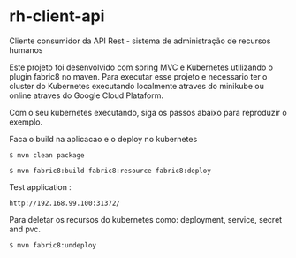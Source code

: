 # rh-client-api

Cliente consumidor da API Rest - sistema de administração de recursos humanos

Este projeto foi desenvolvido com spring MVC e Kubernetes utilizando o plugin fabric8 no maven. Para executar esse projeto e necessario ter o cluster do Kubernetes executando localmente atraves do minikube ou online atraves do Google Cloud Plataform.

Com o seu kubernetes executando, siga os passos abaixo para reproduzir o exemplo.

Faca o build na aplicacao e o deploy no kubernetes

    $ mvn clean package

    $ mvn fabric8:build fabric8:resource fabric8:deploy

Test application :

    http://192.168.99.100:31372/  

Para deletar os recursos do kubernetes como: deployment, service, secret and pvc.

    $ mvn fabric8:undeploy

